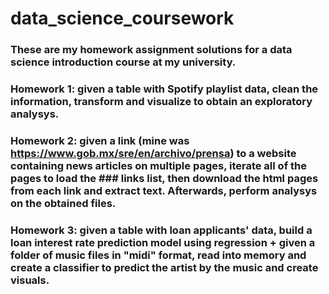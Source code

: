 # data_science_coursework
### These are my homework assignment solutions for a data science introduction course at my university.
### Homework 1: given a table with Spotify playlist data, clean the information, transform and visualize to obtain an exploratory analysys.
### Homework 2: given a link (mine was  https://www.gob.mx/sre/en/archivo/prensa) to a website containing news articles on multiple pages, iterate all of the pages to load the ### links list, then download the html pages from each link and extract text. Afterwards, perform analysys on the obtained files.
### Homework 3: given a table with loan applicants' data, build a loan interest rate prediction model using regression + given a folder of music files in "midi" format, read into memory and create a classifier to predict the artist by the music and create visuals.
